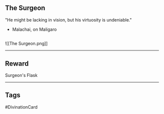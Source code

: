 ## The Surgeon
"He might be lacking in vision, but his virtuosity is undeniable."
- Malachai, on Maligaro
## 
![[The Surgeon.png]]

---
## Reward
Surgeon's Flask

---
## Tags
#DivinationCard